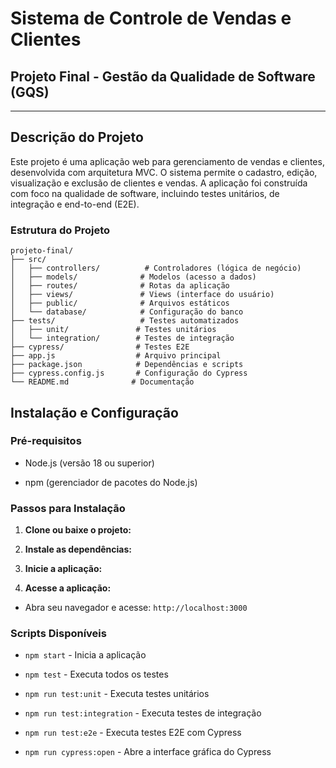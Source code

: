 # Sistema de Controle de Vendas e Clientes

## Projeto Final - Gestão da Qualidade de Software (GQS)

---

## Descrição do Projeto

Este projeto é uma aplicação web para gerenciamento de vendas e clientes, desenvolvida com arquitetura MVC. O sistema permite o cadastro, edição, visualização e exclusão de clientes e vendas. A aplicação foi construída com foco na qualidade de software, incluindo testes unitários, de integração e end-to-end (E2E).

### Estrutura do Projeto

```
projeto-final/
├── src/
│   ├── controllers/          # Controladores (lógica de negócio)
│   ├── models/              # Modelos (acesso a dados)
│   ├── routes/              # Rotas da aplicação
│   ├── views/               # Views (interface do usuário)
│   ├── public/              # Arquivos estáticos
│   └── database/            # Configuração do banco
├── tests/                   # Testes automatizados
│   ├── unit/               # Testes unitários
│   └── integration/        # Testes de integração
├── cypress/                # Testes E2E
├── app.js                  # Arquivo principal
├── package.json            # Dependências e scripts
├── cypress.config.js       # Configuração do Cypress
└── README.md              # Documentação
```

## Instalação e Configuração

### Pré-requisitos

- Node.js (versão 18 ou superior)

- npm (gerenciador de pacotes do Node.js)

### Passos para Instalação

1. **Clone ou baixe o projeto:**

1. **Instale as dependências:**

1. **Inicie a aplicação:**

1. **Acesse a aplicação:**
  - Abra seu navegador e acesse: `http://localhost:3000`

### Scripts Disponíveis

- `npm start` - Inicia a aplicação

- `npm test` - Executa todos os testes

- `npm run test:unit` - Executa testes unitários

- `npm run test:integration` - Executa testes de integração

- `npm run test:e2e` - Executa testes E2E com Cypress

- `npm run cypress:open` - Abre a interface gráfica do Cypress
